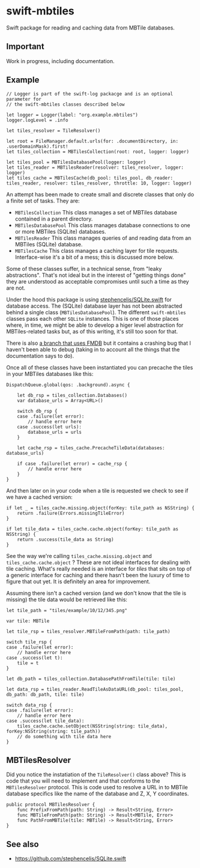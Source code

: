 # swift-mbtiles

Swift package for reading and caching data from MBTile databases.

## Important

Work in progress, including documentation.

## Example

```
// Logger is part of the swift-log packacge and is an optional parameter for
// the swift-mbtiles classes described below

let logger = Logger(label: "org.example.mbtiles")
logger.logLevel = .info

let tiles_resolver = TileResolver()

let root = FileManager.default.urls(for: .documentDirectory, in: .userDomainMask).first!
let tiles_collection = MBTilesCollection(root: root, logger: logger)
        
let tiles_pool = MBTilesDatabasePool(logger: logger)
let tiles_reader = MBTilesReader(resolver: tiles_resolver, logger: logger)
let tiles_cache = MBTilesCache(db_pool: tiles_pool, db_reader: tiles_reader, resolver: tiles_resolver, throttle: 10, logger: logger)
```

An attempt has been made to create small and discrete classes that only do a finite set of tasks. They are:

* `MBTilesCollection` This class manages a set of MBTiles database contained in a parent directory.
* `MBTilesDatabasePool` This class manages database connections to one or more MBTiles (SQLite) databases.
* `MBTilesReader` This class manages queries of and reading data from an MBTiles (SQLite) database.
* `MBTilesCache` This class manages a caching layer for tile requests. Interface-wise it's a bit of a mess; this is discussed more below.

Some of these classes suffer, in a technical sense, from "leaky abstractions". That's not ideal but in the interest of "getting things done" they are understood as acceptable compromises until such a time as they are not.

Under the hood this package is using [stephencelis/SQLite.swift](https://github.com/stephencelis/SQLite.swift) for database access. The (SQLite) database layer has not been abstracted behind a single class (`MBTilesDatabasePool`). The different `swift-mbtiles` classes pass each other `SQLite` instances. This is one of those places where, in time, we might be able to develop a higer level abstraction for MBTiles-related tasks but, as of this writing, it's still too soon for that.

There is also [a branch that uses FMDB](https://github.com/sfomuseum/swift-mbtiles/tree/fmdb) but it contains a crashing bug that I haven't been able to debug (taking in to account all the things that the documentation says to do).

Once all of these classes have been instantiated you can precache the tiles in your MBTiles databases like this:

```
DispatchQueue.global(qos: .background).async {
                
	let db_rsp = tiles_collection.Databases()
	var database_urls = Array<URL>()
                
	switch db_rsp {
	case .failure(let error):
		// handle error here
	case .success(let urls):
		database_urls = urls
	}
                
	let cache_rsp = tiles_cache.PrecacheTileData(databases: database_urls)
                
	if case .failure(let error) = cache_rsp {
		// handle error here
	}
}	
```

And then later on in your code when a tile is requested we check to see if we have a cached version:

```
if let _ = tiles_cache.missing.object(forKey: tile_path as NSString) {
	return .failure(Errors.missingTileError)
}
		
if let tile_data = tiles_cache.cache.object(forKey: tile_path as NSString) {
	return .success(tile_data as String)
}
```

See the way we're calling `tiles_cache.missing.object` and `tiles_cache.cache.object` ? These are not ideal interfaces for dealing with tile caching. What's really needed is an interface for _tiles_ that sits on top of a generic interface for caching and there hasn't been the luxury of time to figure that out yet. It is definitely an area for improvement.

Assuming there isn't a cached version (and we don't know that the tile is missing) the tile data would be retrieved like this:

```
let tile_path = "tiles/example/10/12/345.png"

var tile: MBTile
			
let tile_rsp = tiles_resolver.MBTileFromPath(path: tile_path)
			
switch tile_rsp {
case .failure(let error):
	// handle error here
case .success(let t):
	tile = t
}
			
let db_path = tiles_collection.DatabasePathFromTile(tile: tile)
			
let data_rsp = tiles_reader.ReadTileAsDataURL(db_pool: tiles_pool, db_path: db_path, tile: tile)
			
switch data_rsp {
case .failure(let error):
	// handle error here				
case .success(let tile_data):
	tiles_cache.cache.setObject(NSString(string: tile_data), forKey:NSString(string: tile_path))
	// do something with tile data here
}
```


## MBTilesResolver

Did you notice the instatiation of the `TileResolver()` class above? This is code that you will need to implement and that conforms to the `MBTilesResolver` protocol. This is code used to resolve a URL in to MBTile database specifics like the name of the database and Z, X, Y coordinates.

```
public protocol MBTilesResolver {
    func PrefixFromPath(path: String) -> Result<String, Error>
    func MBTileFromPath(path: String) -> Result<MBTile, Error>
    func PathFromMBTile(tile: MBTile) -> Result<String, Error>
}
```

## See also

* https://github.com/stephencelis/SQLite.swift